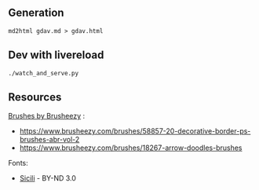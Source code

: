 ## Generation

    md2html gdav.md > gdav.html

## Dev with livereload

    ./watch_and_serve.py

## Resources

[Brushes by Brusheezy](https://www.brusheezy.com) :
- https://www.brusheezy.com/brushes/58857-20-decorative-border-ps-brushes-abr-vol-2
- https://www.brusheezy.com/brushes/18267-arrow-doodles-brushes

Fonts:
- [Sicili](http://behance.net/indieferdie) - BY-ND 3.0

